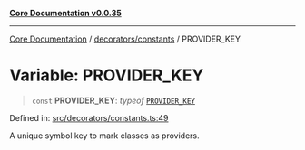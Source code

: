 [**Core Documentation v0.0.35**](../../../README.md)

***

[Core Documentation](../../../modules.md) / [decorators/constants](../README.md) / PROVIDER\_KEY

# Variable: PROVIDER\_KEY

> `const` **PROVIDER\_KEY**: *typeof* [`PROVIDER_KEY`](PROVIDER_KEY.md)

Defined in: [src/decorators/constants.ts:49](https://github.com/stonemjs/core/blob/83759020101bdf94fc7c7a0d8609e63689d57c0f/src/decorators/constants.ts#L49)

A unique symbol key to mark classes as providers.
